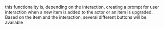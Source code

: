 this functionality is, depending on the interaction, creating a prompt for user interaction when a new item is added to the actor or an item is upgraded. Based on the item and the interaction, several different buttons will be available 
